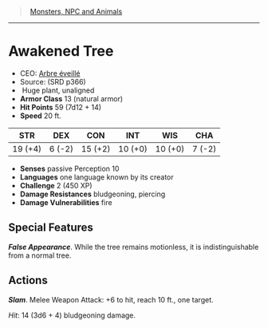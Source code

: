 ﻿---
!MonsterItem
Family: MonsterVO
Type: plant
Size: Huge
Alignment: unaligned
ArmorClass: 13 (natural armor)
HitPoints: 59 (7d12 + 14)
Speed: 20 ft.
Strength: 19 (+4)
Dexterity: ' 6 (-2)'
Constitution: 15 (+2)
Intelligence: 10 (+0)
Wisdom: 10 (+0)
Charisma: ' 7 (-2)'
DamageResistances: bludgeoning, piercing
Senses: passive Perception 10
Languages: one language known by its creator
Challenge: 2 (450 XP)
Id: monsters_vo.md#awakened-tree
ParentLink: monsters_vo.md#monsters-npc-and-animals
Name: Awakened Tree
ParentName: Monsters, NPC and Animals
NameLevel: 1
AltName: '[Arbre éveillé](hd_monsters_arbre_eveille.md)'
Source: (SRD p366)
Attributes: {}
---
> [Monsters, NPC and Animals](srd_monsters.md)

---

# Awakened Tree

- CEO: [Arbre éveillé](hd_monsters_arbre_eveille.md)
- Source: (SRD p366)
-  Huge plant, unaligned
- **Armor Class** 13 (natural armor)
- **Hit Points** 59 (7d12 + 14)
- **Speed** 20 ft.

|STR|DEX|CON|INT|WIS|CHA|
|---|---|---|---|---|---|
|19 (+4)| 6 (-2)|15 (+2)|10 (+0)|10 (+0)| 7 (-2)|

- **Senses** passive Perception 10
- **Languages** one language known by its creator
- **Challenge** 2 (450 XP)
- **Damage Resistances** bludgeoning, piercing
- **Damage Vulnerabilities** fire

## Special Features

**_False Appearance_**. While the tree remains motionless, it is indistinguishable from a normal tree.

## Actions

**_Slam_**. Melee Weapon Attack: +6 to hit, reach 10 ft., one target.

_Hit_: 14 (3d6 + 4) bludgeoning damage.

